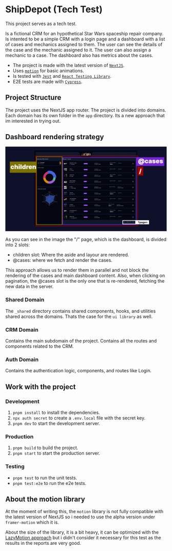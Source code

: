 # ShipDepot (Tech Test)
This project serves as a tech test.

Is a fictional CRM for an hypothetical Star Wars spaceship repair company. Is intented to be a simple CRM with a login page and a dashboard with a list of cases and mechanics assigned to them. The user can see the details of the case and the mechanic assigned to it. The user can also assign a mechanic to a case. The dashboard also has metrics about the cases.

- The project is made with the latest version of [`NextJS`](https://nextjs.org/).
- Uses [`motion`](https://motion.dev/) for basic animations.
- Is tested with [`Jest`](https://jestjs.io/) and [`React Testing Library`](https://testing-library.com/docs/react-testing-library/intro/).
- E2E tests are made with [`Cypress`](https://www.cypress.io/).

## Project Structure
The project uses the NextJS app router. The project is divided into domains. Each domain has its own folder in the `app` directory. Its a new approach that im interested in trying out.

## Dashboard rendering strategy
![alt text](docs/dashboard-rendering-strategy.png)

As you can see in the image the "/" page, which is the dashboard, is divided into 2 slots:
- children slot: Where the aside and layour are rendered.
- @cases: where we fetch and render the cases.

This approach allows us to render them in parallel and not block the rendering of the cases and main dashboard content. Also, when clicking on pagination, the @cases slot is the only one that is re-rendered, fetching the new data in the server.

### Shared Domain
The `_shared` directory contains shared components, hooks, and utilities shared across the domains. Thats the case for the `ui library` as well.

### CRM Domain
Contains the main subdomain of the project. Contains all the routes and components related to the CRM.

### Auth Domain
Contains the authentication logic, components, and routes like Login.

## Work with the project

### Development
1. `pnpm install` to install the dependencies.
2. `npx auth secret` to create a `.env.local` file with the secret key.
3. `pnpm dev` to start the development server.

### Production
1. `pnpm build` to build the project.
2. `pnpm start` to start the production server.

### Testing
- `pnpm test` to run the unit tests.
- `pnpm test:e2e` to run the e2e tests.

## About the motion library
At the moment of writing this, the `motion` library is not fully compatible with the latest version of NextJS so i needed to use the alpha version under `framer-motion` which it is.

About the size of the library, it is a bit heavy, it can be optimized with the [LazyMotion approach](https://motion.dev/docs/react-lazy-motion) but i didn't consider it necessary for this test as the results in the reports are very good.